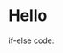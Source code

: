 <h1>Hello</h1>
if-else code:
<script>
var num1 = 10;
var num2 =20;
if(num1 < num2){
    console.log("hi");
}else{
    colsole.log("bye");
}
</script> 